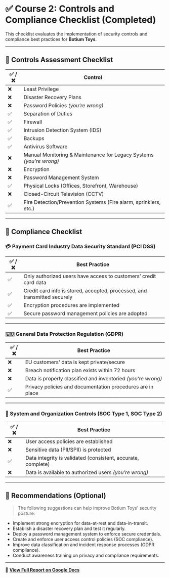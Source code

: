 # ✅ Course 2: Controls and Compliance Checklist (Completed)

This checklist evaluates the implementation of security controls and compliance best practices for **Botium Toys**.

---

## 🔐 Controls Assessment Checklist

| ✅ / ❌ | Control                                                             |
| ------- | ------------------------------------------------------------------- |
| ❌      | Least Privilege                                                     |
| ❌      | Disaster Recovery Plans                                             |
| ❌      | Password Policies _(you’re wrong)_                                  |
| ✅      | Separation of Duties                                                |
| ✅      | Firewall                                                            |
| ✅      | Intrusion Detection System (IDS)                                    |
| ✅      | Backups                                                             |
| ✅      | Antivirus Software                                                  |
| ❌      | Manual Monitoring & Maintenance for Legacy Systems _(you’re wrong)_ |
| ❌      | Encryption                                                          |
| ❌      | Password Management System                                          |
| ✅      | Physical Locks (Offices, Storefront, Warehouse)                     |
| ❌      | Closed-Circuit Television (CCTV)                                    |
| ✅      | Fire Detection/Prevention Systems (Fire alarm, sprinklers, etc.)    |

---

## 🧾 Compliance Checklist

### 💳 Payment Card Industry Data Security Standard (PCI DSS)

| ✅ / ❌ | Best Practice                                                             |
| ------- | ------------------------------------------------------------------------- |
| ✅      | Only authorized users have access to customers’ credit card data          |
| ✅      | Credit card info is stored, accepted, processed, and transmitted securely |
| ✅      | Encryption procedures are implemented                                     |
| ✅      | Secure password management policies are adopted                           |

---

### 🇪🇺 General Data Protection Regulation (GDPR)

| ✅ / ❌ | Best Practice                                                |
| ------- | ------------------------------------------------------------ |
| ❌      | EU customers' data is kept private/secure                    |
| ❌      | Breach notification plan exists within 72 hours              |
| ❌      | Data is properly classified and inventoried _(you’re wrong)_ |
| ✅      | Privacy policies and documentation procedures are in place   |

---

### 🔐 System and Organization Controls (SOC Type 1, SOC Type 2)

| ✅ / ❌ | Best Practice                                                |
| ------- | ------------------------------------------------------------ |
| ❌      | User access policies are established                         |
| ❌      | Sensitive data (PII/SPII) is protected                       |
| ✅      | Data integrity is validated (consistent, accurate, complete) |
| ❌      | Data is available to authorized users _(you’re wrong)_       |

---

## 💬 Recommendations (Optional)

> The following suggestions can help improve Botium Toys' security posture:

- Implement strong encryption for data-at-rest and data-in-transit.
- Establish a disaster recovery plan and test it regularly.
- Deploy a password management system to enforce secure credentials.
- Create and enforce user access control policies (SOC compliance).
- Improve data classification and incident response processes (GDPR compliance).
- Conduct awareness training on privacy and compliance requirements.

---

📄 **[View Full Report on Google Docs](https://docs.google.com/document/d/12U1jQPBJC5fdVD1yRN8mQlgDwnnlMkE055vEZFGCLkI/edit?usp=drive_link)**
